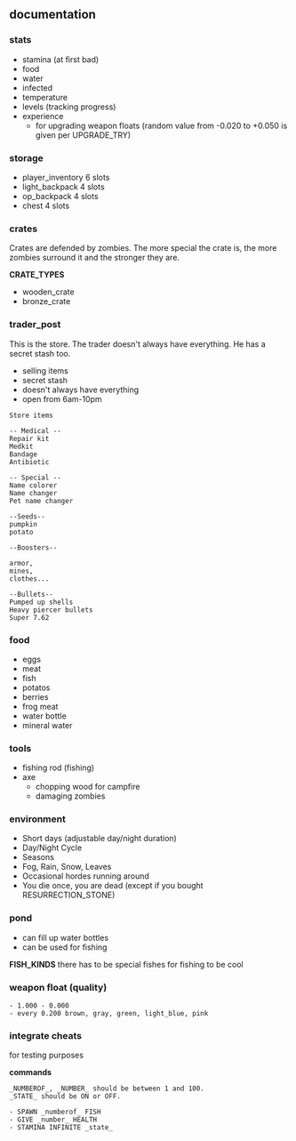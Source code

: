 ## documentation

### stats
- stamina (at first bad)
- food
- water
- infected
- temperature
- levels (tracking progress)
- experience
  - for upgrading weapon floats (random value from -0.020 to +0.050 is given per UPGRADE_TRY)
  
### storage
- player_inventory 6 slots
- light_backpack 4 slots
- op_backpack 4 slots
- chest 4 slots
  
### crates
Crates are defended by zombies. The more special the crate is, the more zombies surround it and the stronger they are.

**CRATE_TYPES**
- wooden_crate
- bronze_crate
  
### trader_post
This is the store. The trader doesn't always have everything. He has a secret stash too.
- selling items
- secret stash
- doesn't always have everything
- open from 6am-10pm

```
Store items

-- Medical --
Repair kit
Medkit
Bandage
Antibiotic

-- Special --
Name colorer
Name changer
Pet name changer

--Seeds--
pumpkin
potato

--Boosters--

armor,
mines,
clothes...

--Bullets--
Pumped up shells
Heavy piercer bullets
Super 7.62

```

### food
- eggs
- meat
- fish
- potatos
- berries
- frog meat
- water bottle
- mineral water

### tools
- fishing rod (fishing)
- axe
  - chopping wood for campfire
  - damaging zombies

### environment
- Short days (adjustable day/night duration)
- Day/Night Cycle
- Seasons
- Fog, Rain, Snow, Leaves
- Occasional hordes running around
- You die once, you are dead (except if you bought RESURRECTION_STONE)

### pond
- can fill up water bottles
- can be used for fishing

**FISH_KINDS**
there has to be special fishes for fishing to be cool

### weapon float (quality)
```
- 1.000 - 0.000
- every 0.200 brown, gray, green, light_blue, pink
```

### integrate cheats
for testing purposes

**commands**
```
_NUMBEROF_, _NUMBER_ should be between 1 and 100.
_STATE_ should be ON or OFF.

- SPAWN _numberof_ FISH
- GIVE _number_ HEALTH
- STAMINA INFINITE _state_
```
